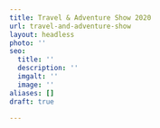 ```yaml
---
title: Travel & Adventure Show 2020
url: travel-and-adventure-show
layout: headless
photo: ''
seo:
  title: ''
  description: ''
  imgalt: ''
  image: ''
aliases: []
draft: true

---
```

<script type="text/javascript" src="https://form.jotform.com/jsform/200485987777172"></script>